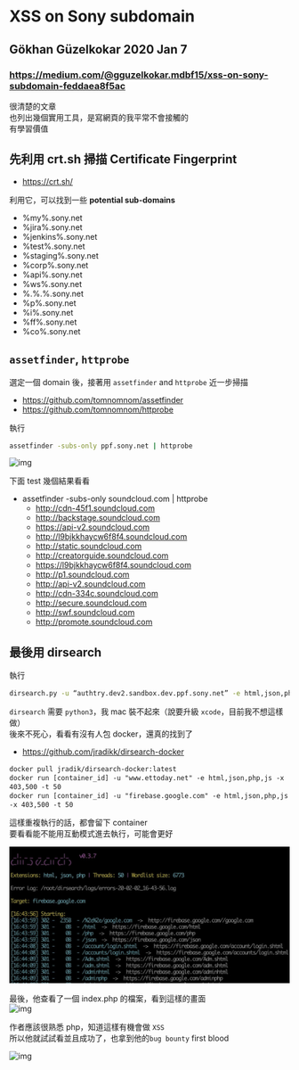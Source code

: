 # XSS on Sony subdomain
## Gökhan Güzelkokar 2020 Jan 7
### https://medium.com/@gguzelkokar.mdbf15/xss-on-sony-subdomain-feddaea8f5ac

很清楚的文章  
也列出幾個實用工具，是寫網頁的我平常不會接觸的  
有學習價值  

## 先利用 crt.sh 掃描 Certificate Fingerprint
- https://crt.sh/

利用它，可以找到一些 **potential sub-domains**
 
- %my%.sony.net
- %jira%.sony.net
- %jenkins%.sony.net
- %test%.sony.net
- %staging%.sony.net
- %corp%.sony.net
- %api%.sony.net
- %ws%.sony.net
- %.%.%.sony.net
- %p%.sony.net
- %i%.sony.net
- %ff%.sony.net
- %co%.sony.net

## `assetfinder`, `httprobe`
選定一個 domain 後，接著用 `assetfinder` and `httprobe` 近一步掃描  
- https://github.com/tomnomnom/assetfinder
- https://github.com/tomnomnom/httprobe

執行  
```bash
assetfinder -subs-only ppf.sony.net | httprobe
```

![img](https://miro.medium.com/max/608/1*HVSSxnd3gWoh58vxXEem6A.png)  

下面 test 幾個結果看看
- assetfinder -subs-only soundcloud.com | httprobe
  - http://cdn-45f1.soundcloud.com
  - http://backstage.soundcloud.com
  - https://api-v2.soundcloud.com
  - http://l9bjkkhaycw6f8f4.soundcloud.com
  - http://static.soundcloud.com
  - http://creatorguide.soundcloud.com
  - https://l9bjkkhaycw6f8f4.soundcloud.com
  - http://p1.soundcloud.com
  - http://api-v2.soundcloud.com
  - http://cdn-334c.soundcloud.com
  - http://secure.soundcloud.com
  - http://swf.soundcloud.com
  - http://promote.soundcloud.com


## 最後用 dirsearch

執行
```bash
dirsearch.py -u “authtry.dev2.sandbox.dev.ppf.sony.net” -e html,json,php -x 403,500 -t 50
```

`dirsearch` 需要 `python3`，我 mac 裝不起來（說要升級 `xcode`，目前我不想這樣做）  
後來不死心，看看有沒有人包 docker，還真的找到了  
- https://github.com/jradikk/dirsearch-docker

```shell
docker pull jradik/dirsearch-docker:latest
docker run [container_id] -u "www.ettoday.net" -e html,json,php,js -x 403,500 -t 50
docker run [container_id] -u "firebase.google.com" -e html,json,php,js -x 403,500 -t 50
```

這樣重複執行的話，都會留下 container  
要看看能不能用互動模式進去執行，可能會更好  

![dirsearch_screenshot](/assets/img/dirsearch_screenshot.jpg)


最後，他查看了一個 index.php 的檔案，看到這樣的畫面  
![img](https://miro.medium.com/max/836/1*Ogs3_e10yXho21Oj2LjhWw.png)  

作者應該很熟悉 php，知道這樣有機會做 `XSS`  
所以他就試試看並且成功了，也拿到他的`bug bounty` first blood  

![img](https://miro.medium.com/max/1561/1*gzIpEDG2py5p8VXnIWuteg.png)  